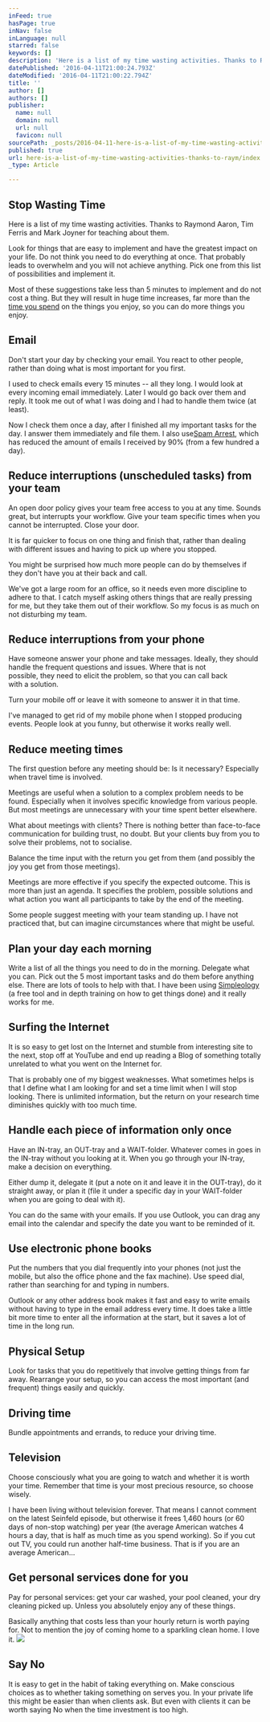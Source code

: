 ```yaml
---
inFeed: true
hasPage: true
inNav: false
inLanguage: null
starred: false
keywords: []
description: 'Here is a list of my time wasting activities. Thanks to Raymond Aaron, Tim Ferris and Mark Joyner for teaching about them.'
datePublished: '2016-04-11T21:00:24.793Z'
dateModified: '2016-04-11T21:00:22.794Z'
title: ''
author: []
authors: []
publisher:
  name: null
  domain: null
  url: null
  favicon: null
sourcePath: _posts/2016-04-11-here-is-a-list-of-my-time-wasting-activities-thanks-to-raym.md
published: true
url: here-is-a-list-of-my-time-wasting-activities-thanks-to-raym/index.html
_type: Article

---
```

## Stop Wasting Time

Here is a list of my time wasting activities. Thanks to Raymond Aaron, Tim Ferris and Mark Joyner for teaching about them.

Look for things that are easy to implement and have the greatest impact on your life. Do not think you need to do everything at once. That probably leads to overwhelm and you will not achieve anything. Pick one from this list of possibilities and implement it.

Most of these suggestions take less than 5 minutes to implement and do not cost a thing. But they will result in huge time increases, far more than the [time you spend][0] on the things you enjoy, so you can do more things you enjoy.

## Email

Don't start your day by checking your email. You react to other people, rather than doing what is most important for you first.

I used to check emails every 15 minutes -- all they long. I would look at every incoming email immediately. Later I would go back over them and reply. It took me out of what I was doing and I had to handle them twice (at least).

Now I check them once a day, after I finished all my important tasks for the day. I answer them immediately and file them. I also use[Spam Arrest][1], which has reduced the amount of emails I received by 90% (from a few hundred a day).

## Reduce interruptions (unscheduled tasks) from your team

An open door policy gives your team free access to you at any time. Sounds great, but interrupts your workflow. Give your team specific times when you cannot be interrupted. Close your door.

It is far quicker to focus on one thing and finish that, rather than dealing with different issues and having to pick up where you stopped.

You might be surprised how much more people can do by themselves if they don't have you at their back and call.

We've got a large room for an office, so it needs even more discipline to adhere to that. I catch myself asking others things that are really pressing for me, but they take them out of their workflow. So my focus is as much on not disturbing my team.

## Reduce interruptions from your phone

Have someone answer your phone and take messages. Ideally, they should handle the frequent questions and issues. Where that is not  
possible, they need to elicit the problem, so that you can call back  
with a solution.

Turn your mobile off or leave it with someone to answer it in that time.

I've managed to get rid of my mobile phone when I stopped producing events. People look at you funny, but otherwise it works really well.

## Reduce meeting times

The first question before any meeting should be: Is it necessary? Especially when travel time is involved.

Meetings are useful when a solution to a complex problem needs to be found. Especially when it involves specific knowledge from various people. But most meetings are unnecessary with your time spent better elsewhere.

What about meetings with clients? There is nothing better than face-to-face communication for building trust, no doubt. But your clients buy from you to solve their problems, not to socialise.

Balance the time input with the return you get from them (and possibly the joy you get from those meetings).

Meetings are more effective if you specify the expected outcome. This is more than just an agenda. It specifies the problem, possible solutions and what action you want all participants to take by the end of the meeting.

Some people suggest meeting with your team standing up. I have not practiced that, but can imagine circumstances where that might be useful.

## Plan your day each morning

Write a list of all the things you need to do in the morning. Delegate what you can. Pick out the 5 most important tasks and do them before anything else. There are lots of tools to help with that. I have been using [Simpleology][2] (a free tool and in depth training on how to get things done) and it really works for me.

## Surfing the Internet

It is so easy to get lost on the Internet and stumble from interesting site to the next, stop off at YouTube and end up reading a Blog of something totally unrelated to what you went on the Internet for.

That is probably one of my biggest weaknesses. What sometimes helps is that I define what I am looking for and set a time limit when I will stop looking. There is unlimited information, but the return on your research time diminishes quickly with too much time.

## Handle each piece of information only once

Have an IN-tray, an OUT-tray and a WAIT-folder. Whatever comes in goes in the IN-tray without you looking at it. When you go through your IN-tray, make a decision on everything.

Either dump it, delegate it (put a note on it and leave it in the OUT-tray), do it straight away, or plan it (file it under a specific day in your WAIT-folder when you are going to deal with it).

You can do the same with your emails. If you use Outlook, you can drag any email into the calendar and specify the date you want to be reminded of it.

## Use electronic phone books

Put the numbers that you dial frequently into your phones (not just the mobile, but also the office phone and the fax machine). Use speed dial, rather than searching for and typing in numbers.

Outlook or any other address book makes it fast and easy to write emails without having to type in the email address every time. It does take a little bit more time to enter all the information at the start, but it saves a lot of time in the long run.

## Physical Setup

Look for tasks that you do repetitively that involve getting things from far away. Rearrange your setup, so you can access the most important (and frequent) things easily and quickly.

## Driving time

Bundle appointments and errands, to reduce your driving time.

## Television

Choose consciously what you are going to watch and whether it is worth your time. Remember that time is your most precious resource, so choose wisely.

I have been living without television forever. That means I cannot comment on the latest Seinfeld episode, but otherwise it frees 1,460 hours (or 60 days of non-stop watching) per year (the average American watches 4 hours a day, that is half as much time as you spend working). So if you cut out TV, you could run another half-time business. That is if you are an average American...

## Get personal services done for you

Pay for personal services: get your car washed, your pool cleaned, your dry cleaning picked up. Unless you absolutely enjoy any of these things.

Basically anything that costs  less than your hourly return is worth paying for. Not to mention the joy of coming home to a sparkling clean home. I love it.
![](https://the-grid-user-content.s3-us-west-2.amazonaws.com/a3593846-96c1-4402-9e90-6fcd97a1c4da.jpg)

## Say No

It is easy to get in the habit of taking everything on. Make conscious choices as to whether taking something on serves you. In your private life this might be easier than when clients ask. But even with clients it can be worth saying No when the time investment is too high.

[0]: http://www.passionate.com.au/wp/entrepreneur/spend-time
[1]: http://www.spamarrest.com/affl?4048517-time
[2]: http://www.simpleology.com/p/s101/phplog/passionate/
